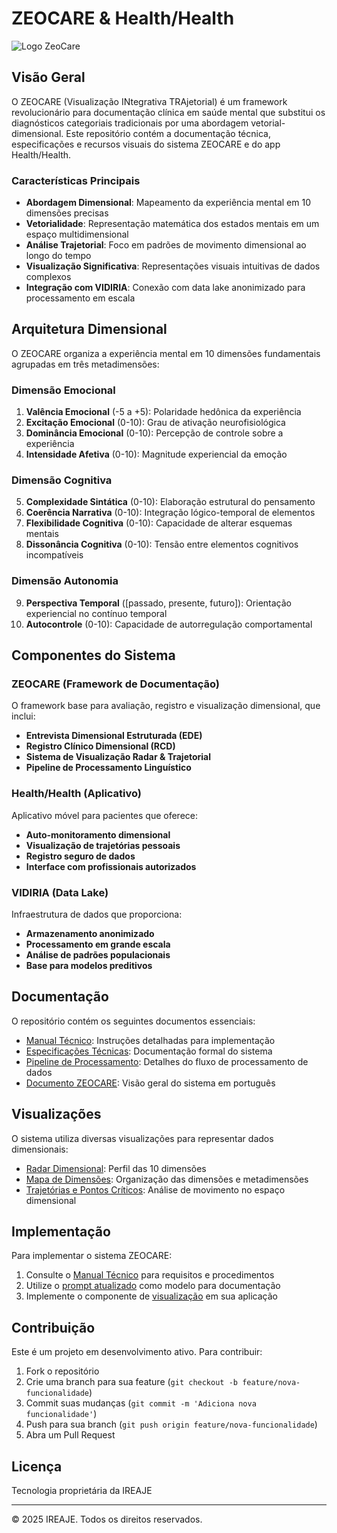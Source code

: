 # ZEOCARE & Health/Health

![Logo ZeoCare](health-health-radar-dimensional.svg)

## Visão Geral

O ZEOCARE (Visualização INtegrativa TRAjetorial) é um framework revolucionário para documentação clínica em saúde mental que substitui os diagnósticos categoriais tradicionais por uma abordagem vetorial-dimensional. Este repositório contém a documentação técnica, especificações e recursos visuais do sistema ZEOCARE e do app Health/Health.

### Características Principais

- **Abordagem Dimensional**: Mapeamento da experiência mental em 10 dimensões precisas
- **Vetorialidade**: Representação matemática dos estados mentais em um espaço multidimensional
- **Análise Trajetorial**: Foco em padrões de movimento dimensional ao longo do tempo
- **Visualização Significativa**: Representações visuais intuitivas de dados complexos
- **Integração com VIDIRIA**: Conexão com data lake anonimizado para processamento em escala

## Arquitetura Dimensional

O ZEOCARE organiza a experiência mental em 10 dimensões fundamentais agrupadas em três metadimensões:

### Dimensão Emocional

1. **Valência Emocional** (-5 a +5): Polaridade hedônica da experiência
2. **Excitação Emocional** (0-10): Grau de ativação neurofisiológica
3. **Dominância Emocional** (0-10): Percepção de controle sobre a experiência
4. **Intensidade Afetiva** (0-10): Magnitude experiencial da emoção

### Dimensão Cognitiva

5. **Complexidade Sintática** (0-10): Elaboração estrutural do pensamento
6. **Coerência Narrativa** (0-10): Integração lógico-temporal de elementos
7. **Flexibilidade Cognitiva** (0-10): Capacidade de alterar esquemas mentais
8. **Dissonância Cognitiva** (0-10): Tensão entre elementos cognitivos incompatíveis

### Dimensão Autonomia

9. **Perspectiva Temporal** ([passado, presente, futuro]): Orientação experiencial no contínuo temporal
10. **Autocontrole** (0-10): Capacidade de autorregulação comportamental

## Componentes do Sistema

### ZEOCARE (Framework de Documentação)

O framework base para avaliação, registro e visualização dimensional, que inclui:

- **Entrevista Dimensional Estruturada (EDE)**
- **Registro Clínico Dimensional (RCD)**
- **Sistema de Visualização Radar & Trajetorial**
- **Pipeline de Processamento Linguístico**

### Health/Health (Aplicativo)

Aplicativo móvel para pacientes que oferece:

- **Auto-monitoramento dimensional**
- **Visualização de trajetórias pessoais**
- **Registro seguro de dados**
- **Interface com profissionais autorizados**

### VIDIRIA (Data Lake)

Infraestrutura de dados que proporciona:

- **Armazenamento anonimizado**
- **Processamento em grande escala**
- **Análise de padrões populacionais**
- **Base para modelos preditivos**

## Documentação

O repositório contém os seguintes documentos essenciais:

- [Manual Técnico](health-health-technical-manual.md): Instruções detalhadas para implementação
- [Especificações Técnicas](health-health-technical-specifications.md): Documentação formal do sistema
- [Pipeline de Processamento](HEALTH_HEALTH_pipeline_embeddings_ontologias_grafos.md): Detalhes do fluxo de processamento de dados
- [Documento ZEOCARE](health-health-document-pt.md): Visão geral do sistema em português

## Visualizações

O sistema utiliza diversas visualizações para representar dados dimensionais:

- [Radar Dimensional](health-health-radar-dimensional.svg): Perfil das 10 dimensões
- [Mapa de Dimensões](health-health-10-dimensoes.svg): Organização das dimensões e metadimensões
- [Trajetórias e Pontos Críticos](health-health-trajetoria-pontos-criticos.svg): Análise de movimento no espaço dimensional

## Implementação

Para implementar o sistema ZEOCARE:

1. Consulte o [Manual Técnico](health-health-technical-manual.md) para requisitos e procedimentos
2. Utilize o [prompt atualizado](health-health-prompt-atualizado.md) como modelo para documentação
3. Implemente o componente de [visualização](health-health-visualization.tsx) em sua aplicação

## Contribuição

Este é um projeto em desenvolvimento ativo. Para contribuir:

1. Fork o repositório
2. Crie uma branch para sua feature (`git checkout -b feature/nova-funcionalidade`)
3. Commit suas mudanças (`git commit -m 'Adiciona nova funcionalidade'`)
4. Push para sua branch (`git push origin feature/nova-funcionalidade`)
5. Abra um Pull Request

## Licença

Tecnologia proprietária da IREAJE

---

© 2025 IREAJE. Todos os direitos reservados.